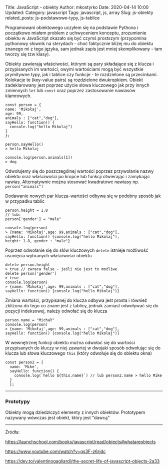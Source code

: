 Title: JavaScript - obiekty
Author: mkostyrko
Date: 2020-04-14
 10:00
Updated:
Category: javascript
Tags: javascript, js, array
Slug: js-obiekty
related_posts: js-podstawowe-typy, js-tablice


Programowani obiektowego uczyłem się na podstawie Pythona i początkowo miałem problem z uchwyceniem konceptu, zrozumienie obiektu w JavaScript okazało się być czymś prostszym (przypomina pythonowy słownik na sterydach - choć faktycznie bliżej mu do obiektu znanego mi z tego języka, sam jednak zapis jest mniej skomplikowany - tam tworzy się tzw klasy).

Obiekty zawierają właściwości, którymi są pary składające się z klucza i przypisanych im wartości, owymi wartościami mogą być wszystkie prymitywne typy, jak i tablice czy funkcje - te rozdzielone są przecinkami. Kolokacje te (key-value pairs) są rozdzielone dwukropkiem. Obiekt zadeklarowany jest poprzez użycie słowa kluczowego jak przy innych zmiennych `let` lub `const` oraz poprzez zastosowanie nawiasów klamrowych.

    const person = {
    name: 'Mikołaj',
    age: 99,
    animals : ["cat","dog"],
    sayHello: function() {
      console.log("hello Mikolaj")
    }
    };

    person.sayHello()
    > hello Mikolaj

    console.log(person.animals[1])
    > dog

Odwołujemy się do poszczególnej wartości poprzez przywołanie nazwy obiektu oraz właściwości po kropce lub funkcji otwierając i zamykając nawias. Alternatywnie można stosować kwadratowe nawiasy np. `person["animals"]`

Dodawanie nowych par klucza-wartości odbywa się w podobny sposób jak w przypadku tablic

    person.height = 1.8
    // lub:
    person['gender'] = "male"

    console.log(person)
    > {name: 'Mikołaj',age: 99,animals : ["cat","dog"],
    sayHello: function() {console.log("hello Mikolaj"), 
    height: 1.8, gender : "male"}

Poprzez odwołanie się do słów kluczowych `delete` istnieje możliwość usunięcia wybranych właściwości obiektu

    delete person.height
    > true // zwraca false - jeśli nie jest to możliwe
    delete person['gender']
    > true
    console.log(person)
    > {name: 'Mikołaj',age: 99,animals : ["cat","dog"],
    sayHello: function() {console.log("hello Mikolaj")}

Zmiana wartości, przypisanej do klucza odbywa jest prosta i również zbliżona do tego co znane jest z tablicy, jednak zamiast odwoływać się do pozycji indeksowej, należy odwołać się do klucza

    person.name = "Michał"
    console.log(person)
    > {name: 'Mikołaj',age: 99,animals : ["cat","dog"],
    sayHello: function() {console.log("hello Mikolaj")}

W wewnętrznej funkcji obiektu można odwołać się do wartości przypisanych do kluczy w niej zawartej w dwojaki sposób odwołując się do klucza lub słowa kluczowego `this` (który odwołuje się do obiektu okna)

    const person2 = {
      name: 'Mike',
      sayHello: function() {
        console.log(`hello ${this.name}`) // lub person2.name > hello Mike
      }
      };

---

### Prototypy

Obiekty mogą dziedziczyć elementy z innych obiektów. Prototypem nazywany wówczas jest obiekt, który jest "dawcą"

---

Źródła:

https://launchschool.com/books/javascript/read/objects#whatareobjects

https://www.youtube.com/watch?v=qs3F-z6ridc

https://dev.to/valentinogagliardi/the-secret-life-of-javascript-objects-2a33